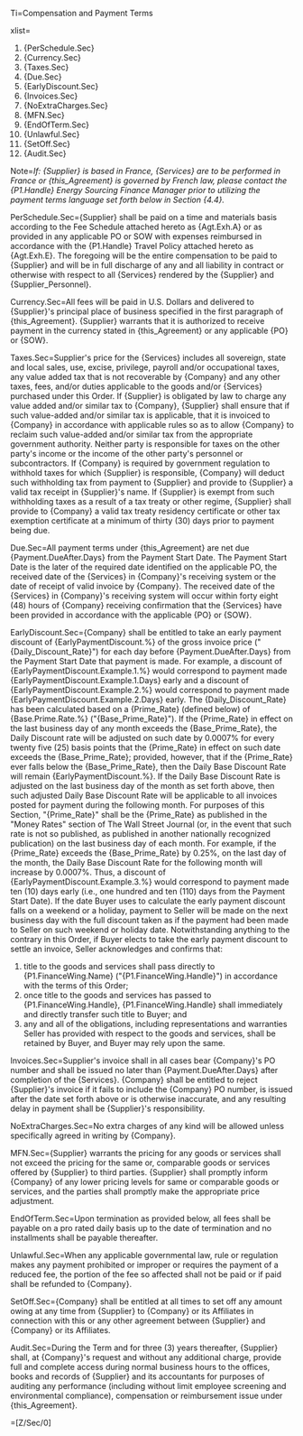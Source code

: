 Ti=Compensation and Payment Terms

xlist=<ol><li>{PerSchedule.Sec}</li><li>{Currency.Sec}</li><li>{Taxes.Sec}</li><li>{Due.Sec}</li><li>{EarlyDiscount.Sec}</li><li>{Invoices.Sec}</li><li>{NoExtraCharges.Sec}</li><li>{MFN.Sec}</li><li>{EndOfTerm.Sec}</li><li>{Unlawful.Sec}</li><li>{SetOff.Sec}</li><li>{Audit.Sec}</li></ol>

Note=<i>If: {Supplier} is based in France, {Services} are to be performed in France or {this_Agreement} is governed by French law, please contact the {P1.Handle} Energy Sourcing Finance Manager prior to utilizing the payment terms language set forth below in Section {4.4}.</i>

PerSchedule.Sec={Supplier} shall be paid on a time and materials basis according to the Fee Schedule attached hereto as {Agt.Exh.A} or as provided in any applicable PO or SOW with expenses reimbursed in accordance with the {P1.Handle} Travel Policy attached hereto as {Agt.Exh.E}. The foregoing will be the entire compensation to be paid to {Supplier} and will be in full discharge of any and all liability in contract or otherwise with respect to all {Services} rendered by the {Supplier} and {Supplier_Personnel}.

Currency.Sec=All fees will be paid in U.S. Dollars and delivered to {Supplier}'s principal place of business specified in the first paragraph of {this_Agreement}.  {Supplier} warrants that it is authorized to receive payment in the currency stated in {this_Agreement} or any applicable {PO} or {SOW}.

Taxes.Sec=Supplier's price for the {Services} includes all sovereign, state and local sales, use, excise, privilege, payroll and/or occupational taxes, any value added tax that is not recoverable by {Company} and any other taxes, fees, and/or duties applicable to the goods and/or {Services} purchased under this Order. If {Supplier} is obligated by law to charge any value added and/or similar tax to {Company}, {Supplier} shall ensure that if such value-added and/or similar tax is applicable, that it is invoiced to {Company} in accordance with applicable rules so as to allow {Company} to reclaim such value-added and/or similar tax from the appropriate government authority. Neither party is responsible for taxes on the other party's income or the income of the other party's personnel or subcontractors. If {Company} is required by government regulation to withhold taxes for which {Supplier} is responsible, {Company} will deduct such withholding tax from payment to {Supplier} and provide to {Supplier} a valid tax receipt in {Supplier}'s name. If {Supplier} is exempt from such withholding taxes as a result of a tax treaty or other regime, {Supplier} shall provide to {Company} a valid tax treaty residency certificate or other tax exemption certificate at a minimum of thirty (30) days prior to payment being due.

Due.Sec=All payment terms under {this_Agreement} are net due {Payment.DueAfter.Days} from the Payment Start Date. The Payment Start Date is the later of the required date identified on the applicable PO, the received date of the {Services} in {Company}'s receiving system or the date of receipt of valid invoice by {Company}. The received date of the {Services} in {Company}'s receiving system will occur within forty eight (48) hours of {Company} receiving confirmation that the {Services} have been provided in accordance with the applicable {PO} or {SOW}.

EarlyDiscount.Sec={Company} shall be entitled to take an early payment discount of {EarlyPaymentDiscount.%} of the gross invoice price ("{Daily_Discount_Rate}") for each day before {Payment.DueAfter.Days} from the Payment Start Date that payment is made. For example, a discount of {EarlyPaymentDiscount.Example.1.%} would correspond to payment made {EarlyPaymentDiscount.Example.1.Days} early and a discount of {EarlyPaymentDiscount.Example.2.%} would correspond to payment made {EarlyPaymentDiscount.Example.2.Days} early. The {Daily_Discount_Rate} has been calculated based on a {Prime_Rate} (defined below) of {Base.Prime.Rate.%} ("{Base_Prime_Rate}"). If the {Prime_Rate} in effect on the last business day of any month exceeds the {Base_Prime_Rate}, the Daily Discount rate will be adjusted on such date by 0.0007% for every twenty five (25) basis points that the {Prime_Rate} in effect on such date exceeds the {Base_Prime_Rate}; provided, however, that if the {Prime_Rate} ever falls below the {Base_Prime_Rate}, then the Daily Base Discount Rate will remain {EarlyPaymentDiscount.%}. If the Daily Base Discount Rate is adjusted on the last business day of the month as set forth above, then such adjusted Daily Base Discount Rate will be applicable to all invoices posted for payment during the following month. For purposes of this Section, "{Prime_Rate}" shall be the {Prime_Rate} as published in the "Money Rates" section of The Wall Street Journal (or, in the event that such rate is not so published, as published in another nationally recognized publication) on the last business day of each month. For example, if the {Prime_Rate} exceeds the {Base_Prime_Rate} by 0.25%, on the last day of the month, the Daily Base Discount Rate for the following month will increase by 0.0007%. Thus, a discount of {EarlyPaymentDiscount.Example.3.%} would correspond to payment made ten (10) days early (i.e., one hundred and ten (110) days from the Payment Start Date). If the date Buyer uses to calculate the early payment discount falls on a weekend or a holiday, payment to Seller will be made on the next business day with the full discount taken as if the payment had been made to Seller on such weekend or holiday date. Notwithstanding anything to the contrary in this Order, if Buyer elects to take the early payment discount to settle an invoice, Seller acknowledges and confirms that: <ol><li>title to the goods and services shall pass directly to {P1.FinanceWing.Name} ("{P1.FinanceWing.Handle}") in accordance with the terms of this Order;</li><li>once title to the goods and services has passed to {P1.FinanceWing.Handle}, {P1.FinanceWing.Handle} shall immediately and directly transfer such title to Buyer; and</li><li>any and all of the obligations, including representations and warranties Seller has provided with respect to the goods and services, shall be retained by Buyer, and Buyer may rely upon the same.</li></ol>

Invoices.Sec=Supplier's invoice shall in all cases bear {Company}'s PO number and shall be issued no later than {Payment.DueAfter.Days} after completion of the {Services}. {Company} shall be entitled to reject {Supplier}'s invoice if it fails to include the {Company} PO number, is issued after the date set forth above or is otherwise inaccurate, and any resulting delay in payment shall be {Supplier}'s responsibility.

NoExtraCharges.Sec=No extra charges of any kind will be allowed unless specifically agreed in writing by {Company}.

MFN.Sec={Supplier} warrants the pricing for any goods or services shall not exceed the pricing for the same or, comparable goods or services offered by {Supplier} to third parties. {Supplier} shall promptly inform {Company} of any lower pricing levels for same or comparable goods or services, and the parties shall promptly make the appropriate price adjustment.

EndOfTerm.Sec=Upon termination as provided below, all fees shall be payable on a pro rated daily basis up to the date of termination and no installments shall be payable thereafter.

Unlawful.Sec=When any applicable governmental law, rule or regulation makes any payment prohibited or improper or requires the payment of a reduced fee, the portion of the fee so affected shall not be paid or if paid shall be refunded to {Company}.

SetOff.Sec={Company} shall be entitled at all times to set off any amount owing at any time from {Supplier} to {Company} or its Affiliates in connection with this or any other agreement between {Supplier} and {Company} or its Affiliates.

Audit.Sec=During the Term and for three (3) years thereafter, {Supplier} shall, at {Company}'s request and without any additional charge, provide full and complete access during normal business hours to the offices, books and records of {Supplier} and its accountants for purposes of auditing any performance (including without limit employee screening and environmental compliance), compensation or reimbursement issue under {this_Agreement}.

=[Z/Sec/0]
